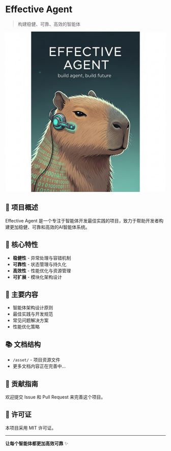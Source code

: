 # Effective Agent

> 构建稳健、可靠、高效的智能体

![封面](asset/封面.png)

## 🎯 项目概述

Effective Agent 是一个专注于智能体开发最佳实践的项目，致力于帮助开发者构建更加稳健、可靠和高效的AI智能体系统。

## 🚀 核心特性

- **稳健性** - 异常处理与容错机制
- **可靠性** - 状态管理与持久化
- **高效性** - 性能优化与资源管理
- **可扩展** - 模块化架构设计

## 📖 主要内容

- 智能体架构设计原则
- 最佳实践与开发规范
- 常见问题解决方案
- 性能优化策略

## 📚 文档结构

- `/asset/` - 项目资源文件
- 更多文档内容正在完善中...

## 🤝 贡献指南

欢迎提交 Issue 和 Pull Request 来完善这个项目。

## 📄 许可证

本项目采用 MIT 许可证。

---

**让每个智能体都更加高效可靠** ✨
